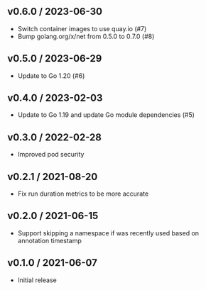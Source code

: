 ## v0.6.0 / 2023-06-30

* Switch container images to use quay.io (#7)
* Bump golang.org/x/net from 0.5.0 to 0.7.0 (#8)

## v0.5.0 / 2023-06-29

* Update to Go 1.20 (#6)

## v0.4.0 / 2023-02-03

* Update to Go 1.19 and update Go module dependencies (#5)

## v0.3.0 / 2022-02-28

* Improved pod security

## v0.2.1 / 2021-08-20

* Fix run duration metrics to be more accurate

## v0.2.0 / 2021-06-15

* Support skipping a namespace if was recently used based on annotation timestamp

## v0.1.0 / 2021-06-07

* Initial release
